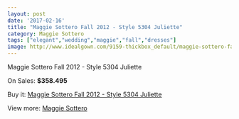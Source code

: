 ```yaml
---
layout: post
date: '2017-02-16'
title: "Maggie Sottero Fall 2012 - Style 5304 Juliette"
category: Maggie Sottero
tags: ["elegant","wedding","maggie","fall","dresses"]
image: http://www.idealgown.com/9159-thickbox_default/maggie-sottero-fall-2012-style-5304-juliette.jpg
---
```

Maggie Sottero Fall 2012 - Style 5304 Juliette

On Sales: **$358.495**
<a href="https://www.idealgown.com/en/maggie-sottero/3827-maggie-sottero-fall-2012-style-5304-juliette.html"><amp-img layout="responsive" width="600" height="600" src="//www.idealgown.com/9159-thickbox_default/maggie-sottero-fall-2012-style-5304-juliette.jpg" alt="Maggie Sottero Fall 2012 - Style 5304 Juliette 0" /></a>
<a href="https://www.idealgown.com/en/maggie-sottero/3827-maggie-sottero-fall-2012-style-5304-juliette.html"><amp-img layout="responsive" width="600" height="600" src="//www.idealgown.com/9161-thickbox_default/maggie-sottero-fall-2012-style-5304-juliette.jpg" alt="Maggie Sottero Fall 2012 - Style 5304 Juliette 1" /></a>
<a href="https://www.idealgown.com/en/maggie-sottero/3827-maggie-sottero-fall-2012-style-5304-juliette.html"><amp-img layout="responsive" width="600" height="600" src="//www.idealgown.com/9160-thickbox_default/maggie-sottero-fall-2012-style-5304-juliette.jpg" alt="Maggie Sottero Fall 2012 - Style 5304 Juliette 2" /></a>

Buy it: [Maggie Sottero Fall 2012 - Style 5304 Juliette](https://www.idealgown.com/en/maggie-sottero/3827-maggie-sottero-fall-2012-style-5304-juliette.html "Maggie Sottero Fall 2012 - Style 5304 Juliette")

View more: [Maggie Sottero](https://www.idealgown.com/en/45-maggie-sottero "Maggie Sottero")
